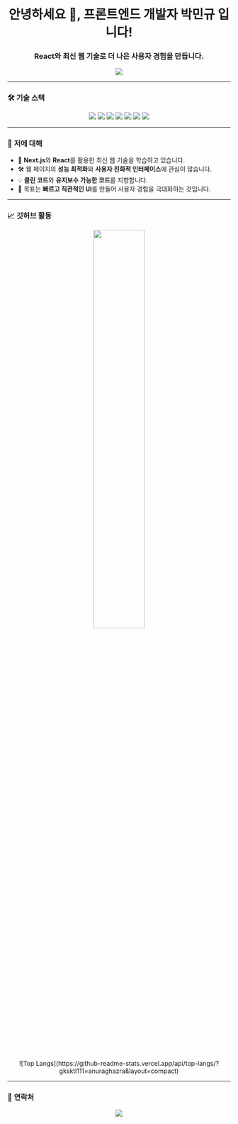 <h1 align="center">안녕하세요 👋, 프론트엔드 개발자 박민규 입니다!</h1>
<h3 align="center">React와 최신 웹 기술로 더 나은 사용자 경험을 만듭니다.</h3>

<p align="center">
  <img src="https://readme-typing-svg.herokuapp.com?font=Fira+Code&size=25&weight=600&pause=1000&color=000000&center=true&width=600&lines=프론트엔드+개발자;React+%7C+Next.js+%7C+TypeScript;클린+코드+%7C+효율적인+UI+구현;배우고+성장하는+개발자" />
</p>

---

### 🛠 **기술 스택**
<div align="center">
  <img src="https://img.shields.io/badge/React-20232A?style=flat-square&logo=react&logoColor=61DAFB" />
  <img src="https://img.shields.io/badge/Next.js-000000?style=flat-square&logo=next.js&logoColor=white" />
  <img src="https://img.shields.io/badge/TypeScript-007ACC?style=flat-square&logo=typescript&logoColor=white" />
  <img src="https://img.shields.io/badge/HTML5-E34F26?style=flat-square&logo=html5&logoColor=white" />
  <img src="https://img.shields.io/badge/CSS3-1572B6?style=flat-square&logo=css3&logoColor=white" />
  <img src="https://img.shields.io/badge/Tailwind%20CSS-06B6D4?style=flat-square&logo=tailwindcss&logoColor=white" />
  <img src="https://img.shields.io/badge/SCSS-CC6699?style=flat-square&logo=sass&logoColor=white" />
</div>

---

### 🚀 **저에 대해**
- 🌱 **Next.js**와 **React**를 활용한 최신 웹 기술을 학습하고 있습니다.  
- 🛠 웹 페이지의 **성능 최적화**와 **사용자 친화적 인터페이스**에 관심이 많습니다.  
- 💡 **클린 코드**와 **유지보수 가능한 코드**를 지향합니다.  
- 🎯 목표는 **빠르고 직관적인 UI**를 만들어 사용자 경험을 극대화하는 것입니다.  

---

### 📈 **깃허브 활동**
<div align="center">
  <img src="https://github-readme-stats.vercel.app/api?username=gksktl111&show_icons=true&theme=react&hide_border=true" width="48%" />
   <div> ![Top Langs](https://github-readme-stats.vercel.app/api/top-langs/?gksktl111=anuraghazra&layout=compact)</div>
</div>

---

### 🌟 **연락처**
<p align="center">
  <a href="mailto:medic6655@gmail.com" target="_blank">
    <img src="https://img.shields.io/badge/Email-%23D14836.svg?&style=flat-square&logo=gmail&logoColor=white" />
  </a>
</p>
